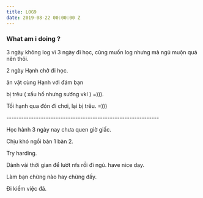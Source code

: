 ```yaml
---
title: LOG9
date: 2019-08-22 00:00:00 Z
---
```


### What am i doing ?

  

  

3 ngày không log vì 3 ngày đi học, cũng muốn log nhưng mà ngủ muộn quá nên thôi.

  

2 ngày Hạnh chở đi học.

  

ăn vặt cùng Hạnh với đám bạn

  

bị trêu ( xấu hổ nhưng sướng vkl ) =))).

  

Tối hạnh qua đón đi chơi, lại bị trêu. =)))

  

\--------------------------------------------------------------

  

Học hành 3 ngày nay chưa quen giờ giấc.

  

Chịu khó ngồi bàn 1 bàn 2.

  

Try harding.

  

Dành vài thời gian để lướt nfs rồi đi ngủ. have nice day. 

  

Làm bạn chừng nào hay chừng đấy.

  

Đi kiếm việc đã.